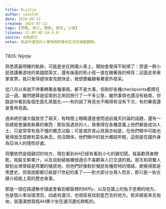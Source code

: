 ```yaml
---
title: Nijntje
author: seantyh
date: 2024-09-22
created: 2025-07-22
tags: [荷蘭, 旅行, 觀察, 歷史, 心情]
license: CC-BY-NC-SA-4.0
source: 自創原文
notes: 旅途中遇見的人事物與對異地生活的細膩觀察。
---
```

T605: Nijntje

熟悉感最明確的軌跡，可能是坐在跨國火車上，開始會覺得不耐煩了：旁邊一群小屁孩講著道地的美國腔英文，還有後面的死小孩一直在踢著我的椅背；迎面走來車掌查票，我只覺得趕快查完趕快走，我想要繼續看著窗外發呆。

從八月以來就不停著轉著各種事情，都不是大事，但剛好各種checkpoints都擠在這一週。雖然總算是從南到北來回旅行了一千多公里，雖然事情也還沒有結束，但路途中看到各個生面孔熟面孔——有的說了再見也不曉得有沒有下次，有的畢竟還是會再見面。

週末終於讓大腦放空了兩天，有時閉上眼睛還是會閃過前幾天討論的話題，還有一些總是會讓我執著的東西：那些我遇見的人，我覺得在各種意義上他們都是成功人士，只是常常有我不懂的概念沾黏；可是或許青山見我亦如是，在他們眼中可能也覺得我怎麼總有莫名執念。但沒關係，他們眼中的我大概超年輕，這倒是在國外身為亞洲人的隱性好處。

荷蘭依然是個親切的地方，現在看到AH已經有看到小七的親切感。我喜歡燕麥餅乾，瓶裝生鮮果汁，以及自助結帳機很適合不喜歡與人打交道的我。那天和荷蘭人聊到台灣曾經是荷蘭的殖民地，但他們好像對於殖民有種奇特的情結，總覺得那是黑歷史。但我說那都已經是17世紀的事了——對大部分台灣人而言，那只是一些古蹟介紹板上寫的歷史故事。

那是一個在路邊散步隨處會看到櫥窗裡的Miffy，以及在牆上的兔子塗鴉的地方。也是個火車站很漂亮，四處有運河，也很容易找到星巴克的地方。若非總是來去匆匆，我還滿想買瓶AH果汁坐在運河邊吃餅乾的。